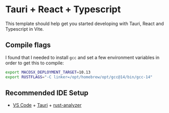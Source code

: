 # Tauri + React + Typescript

This template should help get you started developing with Tauri, React and Typescript in Vite.

## Compile flags

I found that I needed to install `gcc` and set a few environment variables in order to get this to compile:

```bash
export MACOSX_DEPLOYMENT_TARGET=10.13
export RUSTFLAGS="-C linker=/opt/homebrew/opt/gcc@14/bin/gcc-14"
```

## Recommended IDE Setup

- [VS Code](https://code.visualstudio.com/) + [Tauri](https://marketplace.visualstudio.com/items?itemName=tauri-apps.tauri-vscode) + [rust-analyzer](https://marketplace.visualstudio.com/items?itemName=rust-lang.rust-analyzer)
